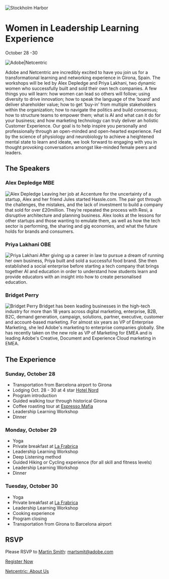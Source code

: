 <!--
  ~ Licensed to the Apache Software Foundation (ASF) under one or more
  ~ contributor license agreements.  See the NOTICE file distributed with
  ~ this work for additional information regarding copyright ownership.
  ~ The ASF licenses this file to You under the Apache License, Version 2.0
  ~ (the "License"); you may not use this file except in compliance with
  ~ the License.  You may obtain a copy of the License at
  ~
  ~      http://www.apache.org/licenses/LICENSE-2.0
  ~
  ~ Unless required by applicable law or agreed to in writing, software
  ~ distributed under the License is distributed on an "AS IS" BASIS,
  ~ WITHOUT WARRANTIES OR CONDITIONS OF ANY KIND, either express or implied.
  ~ See the License for the specific language governing permissions and
  ~ limitations under the License.
  -->
![Stockholm Harbor](https://spark.adobe.com/page/gHvR401mxsJPL/images/f800c53e-4504-4588-a1bd-ebfbe0d78440.jpg)

# Women in Leadership Learning Experience

October 28 -30

![Adobe|Netcentric](https://spark.adobe.com/page/gHvR401mxsJPL/images/7ddb056f-ae59-4ef5-a5ba-8ebfbdbc404f.jpg)
                  
Adobe and Netcentric are incredibly excited to have you join us for a transformational learning and networking experience in Girona, Spain. The workshops will be led by Alex Depledge and Priya Lakhani, two dynamic women who successfully built and sold their own tech companies.
A few things you will learn: how women can lead so others will follow; using diversity to drive innovation; how to speak the language of the ‘board’ and deliver shareholder value; how to get ‘buy-in’ from multiple stakeholders within the organization; how to navigate the politics and build consensus; how to structure teams to empower them; what is AI and what can it do for your business; and how marketing technology can truly deliver an holistic Customer Experience.
Our goal is to help inspire you personally and professionally through an open-minded and open-hearted experience. Fed by the science of physiology and neurobiology to achieve a heightened mental state to learn and ideate, we look forward to engaging with you in thought provoking conversations amongst like-minded female peers and leaders.


## The Speakers

### Alex Depledge MBE
![Alex Depledge](https://spark.adobe.com/page/gHvR401mxsJPL/images/916eb538-9d5d-42c4-b320-e627bea47751.png)
Leaving her job at Accenture for the uncertainty of a startup, Alex and her friend Jules started Hassle.com. The pair got through the challenges, the mistakes, and the lack of investment to build a company that sold for over £20million. They’re repeated the process with Resi, a disruptive architecture and planning business. Alex looks at the lessons for other startups and those wanting to emulate them, as well as how the tech sector is performing, the sharing and gig economies, and what the future holds for brands and consumers.

### Priya Lakhani OBE
![Priya Lakhani](https://spark.adobe.com/page/gHvR401mxsJPL/images/7954f603-7e57-4065-be82-54fb7862f1e8.png)
After giving up a career in law to pursue a dream of running her own business, Priya built and sold a successful food brand. She then established a social enterprise before starting a tech company that brings together AI and education in order to understand how students learn and provide educators with an insight into how to create personalised education.

### Bridget Perry
![Bridget Perry](https://spark.adobe.com/page/gHvR401mxsJPL/images/6203d1ae-4369-4e72-9b5e-4f6e8d9f0435.jpg)
Bridget has been leading businesses in the high-tech industry for more than 18 years across digital marketing, enterprise, B2B, B2C, demand generation, campaign, solutions, partner, executive, customer and account-based marketing. For almost six years as VP of Enterprise Marketing, she led Adobe's marketing to enterprise companies globally. She has recently taken on the new role as VP of Marketing for EMEA and is leading Adobe's Creative, Document and Experience Cloud marketing in EMEA.

## The Experience

### Sunday, October 28
- Transportation from Barcelona airport to Girona
- Lodging Oct. 28 - 30 at 4 star [Hotel Nord](http://www.nord1901.com/EN/hotel.html)
- Program introduction
- Guided walking tour through historical Girona
- Coffee roasting tour at [Espresso Mafia](https://espressomafiagirona.com/)
- Leadership Learning Workshop
- Dinner

### Monday, October 29
- Yoga
- Private breakfast at [La Frabrica](https://www.lafabricagirona.com/)
- Leadership Learning Workshop
- Deep Listening method
- Guided Hiking or Cycling experience (for all skill and fitness levels)
- Leadership Learning Workshop
- Dinner

### Tuesday, October 30
- Yoga
- Private breakfast at [La Frabrica](https://www.lafabricagirona.com/)
- Leadership Learning Workshop
- Cooking experience
- Program closing
- Transportation from Girona to Barcelona airport

## RSVP
Please RSVP to [Martin Smith](martsmit@adobe.com): martsmit@adobe.com

[Register Now](laura.jollit@netcentric.biz)

[Netcentric: About Us](https://youtube.com/embed/WWT0jaIjOHQ?enablejsapi=1)